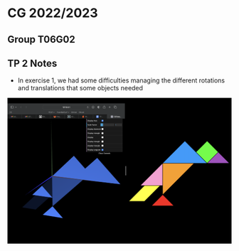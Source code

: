 # CG 2022/2023

## Group T06G02

## TP 2 Notes

- In exercise 1, we had some difficulties managing the different rotations and translations that some objects needed

![Screenshot 2](screenshots/cg-t06g02-tp2-1.png)

